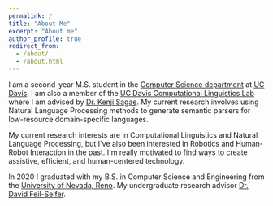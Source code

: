 ```yaml
---
permalink: /
title: "About Me"
excerpt: "About me"
author_profile: true
redirect_from: 
  - /about/
  - /about.html
---
```


I am a second-year M.S. student in the [Computer Science department](https://cs.ucdavis.edu/) at [UC Davis](https://www.ucdavis.edu/). I am also a member of the [UC Davis Computational Linguistics Lab](https://compling.ucdavis.edu/) where I am advised by [Dr. Kenji Sagae](http://compling.ucdavis.edu/sagae/). My current research involves using Natural Language Processing methods to generate semantic parsers for low-resource domain-specific languages.

My current research interests are in Computational Linguistics and Natural Language Processing, but I've also been interested in Robotics and Human-Robot Interaction in the past. I'm really motivated to find ways to create assistive, efficient, and human-centered technology.

In 2020 I graduated with my B.S. in Computer Science and Engineering from the [University of Nevada, Reno](https://www.unr.edu/). My undergraduate research advisor [Dr. David Feil-Seifer](https://www.cse.unr.edu/~dave/).